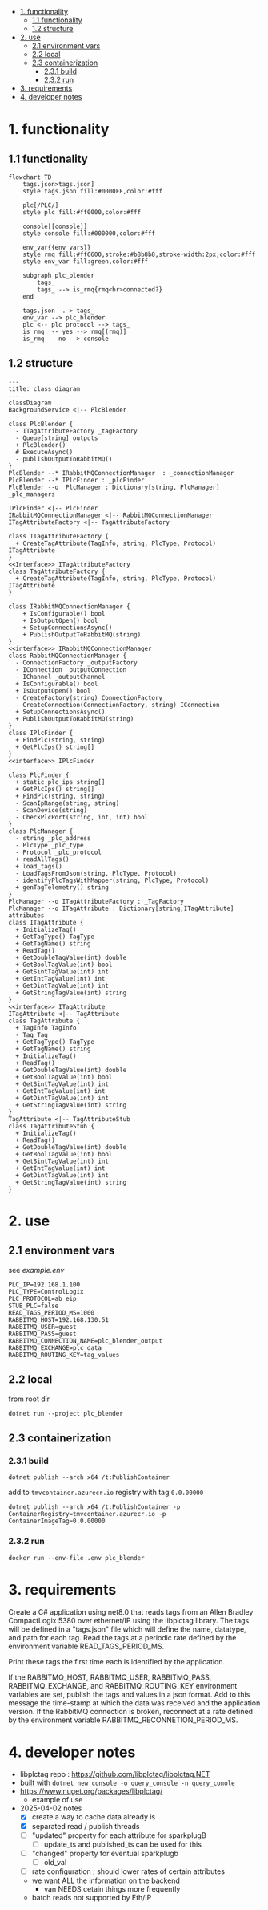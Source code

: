 - [1. functionality](#1-functionality)
  - [1.1 functionality](#11-functionality)
  - [1.2 structure](#12-structure)
- [2. use](#2-use)
  - [2.1 environment vars](#21-environment-vars)
  - [2.2 local](#22-local)
  - [2.3 containerization](#23-containerization)
      - [2.3.1 build](#231-build)
      - [2.3.2 run](#232-run)
- [3. requirements](#3-requirements)
- [4. developer notes](#4-developer-notes)

# 1. functionality
## 1.1 functionality
``` mermaid
flowchart TD
    tags.json>tags.json]
    style tags.json fill:#0000FF,color:#fff

    plc[/PLC/]
    style plc fill:#ff0000,color:#fff

    console[[console]]
    style console fill:#000000,color:#fff

    env_var{{env vars}}
    style rmq fill:#ff6600,stroke:#b8b8b8,stroke-width:2px,color:#fff
    style env_var fill:green,color:#fff

    subgraph plc_blender
        tags_
        tags_ --> is_rmq{rmq<br>connected?}
    end

    tags.json -.-> tags_
    env_var --> plc_blender
    plc <-- plc protocol --> tags_
    is_rmq  -- yes --> rmq[(rmq)]
    is_rmq -- no --> console
```

## 1.2 structure
```mermaid
---
title: class diagram
---
classDiagram
BackgroundService <|-- PlcBlender

class PlcBlender {
  - ITagAttributeFactory _tagFactory
  - Queue[string] outputs
  + PlcBlender()
  # ExecuteAsync()
  - publishOutputToRabbitMQ()
} 
PlcBlender --* IRabbitMQConnectionManager  : _connectionManager
PlcBlender --* IPlcFinder : _plcFinder 
PlcBlender --o  PlcManager : Dictionary[string, PlcManager] _plc_managers

IPlcFinder <|-- PlcFinder
IRabbitMQConnectionManager <|-- RabbitMQConnectionManager
ITagAttributeFactory <|-- TagAttributeFactory

class ITagAttributeFactory {
  + CreateTagAttribute(TagInfo, string, PlcType, Protocol) ITagAttribute 
}
<<Interface>> ITagAttributeFactory
class TagAttributeFactory {
  + CreateTagAttribute(TagInfo, string, PlcType, Protocol) ITagAttribute
}

class IRabbitMQConnectionManager {
    + IsConfigurable() bool
    + IsOutputOpen() bool
    + SetupConnectionsAsync()
    + PublishOutputToRabbitMQ(string)
}
<<interface>> IRabbitMQConnectionManager
class RabbitMQConnectionManager {
  - ConnectionFactory _outputFactory
  - IConnection _outputConnection
  - IChannel _outputChannel
  + IsConfigurable() bool
  + IsOutputOpen() bool
  - CreateFactory(string) ConnectionFactory
  - CreateConnection(ConnectionFactory, string) IConnection
  + SetupConnectionsAsync()
  + PublishOutputToRabbitMQ(string)
}
class IPlcFinder {
  + FindPlc(string, string)
  + GetPlcIps() string[]
}
<<interface>> IPlcFinder

class PlcFinder {
  + static plc_ips string[]
  + GetPlcIps() string[]
  + FindPlc(string, string)
  - ScanIpRange(string, string)
  - ScanDevice(string)
  - CheckPlcPort(string, int, int) bool
}
class PlcManager {
  - string _plc_address
  - PlcType _plc_type
  - Protocol _plc_protocol
  + readAllTags()
  + load_tags()
  - LoadTagsFromJson(string, PlcType, Protocol)
  - identifyPlcTagsWithMapper(string, PlcType, Protocol)
  + genTagTelemetry() string
}
PlcManager --o ITagAttributeFactory : _TagFactory
PlcManager --o ITagAttribute : Dictionary[string,ITagAttribute] attributes
class ITagAttribute {
  + InitializeTag()
  + GetTagType() TagType
  + GetTagName() string
  + ReadTag()
  + GetDoubleTagValue(int) double
  + GetBoolTagValue(int) bool
  + GetSintTagValue(int) int
  + GetIntTagValue(int) int
  + GetDintTagValue(int) int
  + GetStringTagValue(int) string
}
<<interface>> ITagAttribute
ITagAttribute <|-- TagAttribute
class TagAttribute {
  + TagInfo TagInfo
  - Tag Tag
  + GetTagType() TagType
  + GetTagName() string
  + InitializeTag()
  + ReadTag()
  + GetDoubleTagValue(int) double
  + GetBoolTagValue(int) bool
  + GetSintTagValue(int) int
  + GetIntTagValue(int) int
  + GetDintTagValue(int) int
  + GetStringTagValue(int) string
}
TagAttribute <|-- TagAttributeStub
class TagAttributeStub {
  + InitializeTag()
  + ReadTag()
  + GetDoubleTagValue(int) double
  + GetBoolTagValue(int) bool
  + GetSintTagValue(int) int
  + GetIntTagValue(int) int
  + GetDintTagValue(int) int
  + GetStringTagValue(int) string
}
```

# 2. use

## 2.1 environment vars
see *example.env*
```
PLC_IP=192.168.1.100
PLC_TYPE=ControlLogix
PLC_PROTOCOL=ab_eip
STUB_PLC=false
READ_TAGS_PERIOD_MS=1000
RABBITMQ_HOST=192.168.130.51
RABBITMQ_USER=guest
RABBITMQ_PASS=guest
RABBITMQ_CONNECTION_NAME=plc_blender_output
RABBITMQ_EXCHANGE=plc_data
RABBITMQ_ROUTING_KEY=tag_values
```

## 2.2 local
from root dir
```
dotnet run --project plc_blender
```

## 2.3 containerization
### 2.3.1 build
```
dotnet publish --arch x64 /t:PublishContainer
```

add to `tmvcontainer.azurecr.io` registry with tag `0.0.00000`
```
dotnet publish --arch x64 /t:PublishContainer -p ContainerRegistry=tmvcontainer.azurecr.io -p ContainerImageTag=0.0.00000
```

###  2.3.2 run
```
docker run --env-file .env plc_blender
```

# 3. requirements
Create a C# application using net8.0 that reads tags from an Allen Bradley CompactLogix 5380 over ethernet/IP using the libplctag library.  The tags will be defined in a "tags.json" file which will define the name, datatype, and path for each tag.  Read the tags at a periodic rate defined by the environment variable READ_TAGS_PERIOD_MS.

Print these tags the first time each is identified by the application.

If the RABBITMQ_HOST, RABBITMQ_USER, RABBITMQ_PASS, RABBITMQ_EXCHANGE, and RABBITMQ_ROUTING_KEY environment variables are set, publish the tags and values in a json format.  Add to this message the time-stamp at which the data was received and the application version.  If the RabbitMQ connection is broken, reconnect at a rate defined by the environment variable RABBITMQ_RECONNETION_PERIOD_MS.


# 4. developer notes
- libplctag repo : https://github.com/libplctag/libplctag.NET
- built with `dotnet new console -o query_console -n query_conole`
- https://www.nuget.org/packages/libplctag/
  - example of use
- 2025-04-02 notes
  - [x] create a way to cache data already is
  - [x] separated read / publish threads
  - [ ] "updated" property for each attribute for sparkplugB
    - [ ] update_ts and published_ts can be used for this
  - [ ] "changed" property for eventual sparkplugb
    - [ ] old_val
  - [ ] rate configuration ; should lower rates of certain attributes
  - we want ALL the information on the backend
    -  van NEEDS cetain things more frequently
  - batch reads not supported by Eth/IP